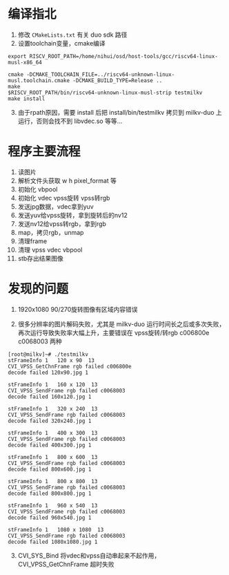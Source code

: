 
# 编译指北

1. 修改 `CMakeLists.txt` 有关 duo sdk 路径
2. 设置toolchain变量，cmake编译
```
export RISCV_ROOT_PATH=/home/nihui/osd/host-tools/gcc/riscv64-linux-musl-x86_64

cmake -DCMAKE_TOOLCHAIN_FILE=../riscv64-unknown-linux-musl.toolchain.cmake -DCMAKE_BUILD_TYPE=Release ..
make
$RISCV_ROOT_PATH/bin/riscv64-unknown-linux-musl-strip testmilkv
make install
```
3. 由于rpath原因，需要 install 后把 install/bin/testmilkv 拷贝到 milkv-duo 上运行，否则会找不到 libvdec.so 等等...


# 程序主要流程

1. 读图片
2. 解析文件头获取 w h pixel_format 等
3. 初始化 vbpool
4. 初始化 vdec vpss旋转 vpss转rgb
5. 发送jpg数据，vdec拿到yuv
6. 发送yuv给vpss旋转，拿到旋转后的nv12
7. 发送nv12给vpss转rgb，拿到rgb
8. map，拷贝rgb，unmap
9. 清理frame
10. 清理 vpss vdec vbpool
11. stb存出结果图像

# 发现的问题

1. 1920x1080 90/270旋转图像有区域内容错误


2. 很多分辨率的图片解码失败，尤其是 milkv-duo 运行时间长之后或多次失败，再次运行导致失败率大幅上升，主要错误在 vpss旋转/转rgb c006800e c0068003 两种

```
[root@milkv]~# ./testmilkv
stFrameInfo 1   120 x 90  13
CVI_VPSS_GetChnFrame rgb failed c006800e
decode failed 120x90.jpg 1

stFrameInfo 1   160 x 120  13
CVI_VPSS_SendFrame rgb failed c0068003
decode failed 160x120.jpg 1

stFrameInfo 1   320 x 240  13
CVI_VPSS_SendFrame rgb failed c0068003
decode failed 320x240.jpg 1

stFrameInfo 1   400 x 300  13
CVI_VPSS_SendFrame rgb failed c0068003
decode failed 400x300.jpg 1

stFrameInfo 1   800 x 600  13
CVI_VPSS_SendFrame rgb failed c0068003
decode failed 800x600.jpg 1

stFrameInfo 1   800 x 800  13
CVI_VPSS_SendFrame rgb failed c0068003
decode failed 800x800.jpg 1

stFrameInfo 1   960 x 540  13
CVI_VPSS_SendFrame rgb failed c0068003
decode failed 960x540.jpg 1

stFrameInfo 1   1080 x 1080  13
CVI_VPSS_SendFrame rgb failed c0068003
decode failed 1080x1080.jpg 1
```

3. CVI_SYS_Bind 将vdec和vpss自动串起来不起作用，CVI_VPSS_GetChnFrame 超时失败


